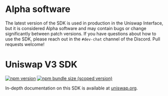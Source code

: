 # Alpha software

The latest version of the SDK is used in production in the Uniswap Interface,
but it is considered Alpha software and may contain bugs or change significantly between patch versions.
If you have questions about how to use the SDK, please reach out in the `#dev-chat` channel of the Discord.
Pull requests welcome!

# Uniswap V3 SDK

[![npm version](https://img.shields.io/npm/v/@kittycorn-labs/v3-sdk/latest.svg)](https://www.npmjs.com/package/@kittycorn-labs/v3-sdk/v/latest)
[![npm bundle size (scoped version)](https://img.shields.io/bundlephobia/minzip/@kittycorn-labs/v3-sdk/latest.svg)](https://bundlephobia.com/result?p=@kittycorn-labs/v3-sdk@latest)

In-depth documentation on this SDK is available at [uniswap.org](https://docs.uniswap.org/).
